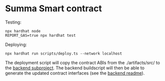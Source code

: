 # Summa Smart contract

Testing:

```shell
npx hardhat node
REPORT_GAS=true npx hardhat test
```

Deploying:

```shell
npx hardhat run scripts/deploy.ts --network localhost
```

The deployment script will copy the contract ABIs from the ./artifacts/src/ to the [backend subproject](./../backend/src/contracts/abi/). The backend buildscript will then be able to generate the updated contract interfaces (see the [backend readme](./../backend/README.md)).
